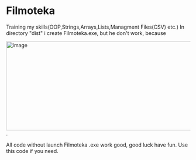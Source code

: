 # Filmoteka
Training my skills(OOP,Strings,Arrays,Lists,Managment Files(CSV) etc.)
In directory "dist" i create Filmoteka.exe, but he don't work, because 

<img width="924" height="244" alt="image" src="https://github.com/user-attachments/assets/aeee2555-36ad-484a-9f52-fe1cb16738e5" />.


All code without launch Filmoteka .exe work good, good luck have fun. Use this code if you need.
